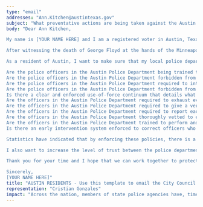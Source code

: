 ```yaml
---
type: "email"
addresses: "Ann.Kitchen@austintexas.gov"
subject: "What preventative actions are being taken against the Austin Police Department?"
body: "Dear Ann Kitchen,

My name is [YOUR NAME HERE] and I am a registered voter in Austin, Texas. I am writing to you today to ask what you are doing, as the City Council of Austin, to ensure that your officers are not abusing their power and are held accountable for their actions.

After witnessing the death of George Floyd at the hands of the Minneapolis Police Department, I am left feeling outraged, frustrated, and hurt. The system has failed yet another black man and we are anxiously waiting to see if the officers responsible for his death will face consequences.

As a resident of Austin, I want to make sure that my local police department is taking the necessary preventative measures to ensure that incidents like this will not occur in the future. So I ask:

Are the police officers in the Austin Police Department being trained to de-escalate altercations by using peaceful conflict resolution strategies?
Are the police officers in the Austin Police Department forbidden from using carotid restraints (chokeholds, strangleholds, etc.) and hog-tying methods? Furthermore, are they forbidden from transporting civilians in uncomfortable positions, such as face down in a vehicle?
Are the police officers in the Austin Police Department required to intervene if they witness another officer using excessive force? Will officers be reprimanded if they fail to intervene?
Are the police officers in the Austin Police Department forbidden from shooting at moving vehicles?
Is there a clear and enforced use-of-force continuum that details what weapons and force are acceptable in a wide variety of civilian-police interactions?
Are the officers in the Austin Police Department required to exhaust every other possible option before using excessive force?
Are the officers in the Austin Police Department required to give a verbal warning to civilians before drawing their weapon or using excessive force?
Are the officers in the Austin Police Department required to report each time they threaten to or use force on civilians?
Are the officers in the Austin Police Department thoroughly vetted to ensure that they do not have a history with abuse, racism, xenophobia, homophobia / transphobia, or discrimination?
Are the officers in the Austin Police Department trained to perform and seek necessary medical action after using excessive force?
Is there an early intervention system enforced to correct officers who use excessive force? Additionally, how many complaints does an officer have to receive before they are reprimanded? Before they are terminated? More than three complaints are unacceptable.

Statistics have indicated that by enforcing these policies, there is a significant decrease in civilian complaints and injury due to excessive force. If any of the policies are not currently in place, then what is being done to ensure that they are going to be enforced in the near future? What can I do, as a concerned citizen, to set these policies in motion?

I also want to increase the level of trust between the police department and the community. To establish trust, there has to be transparency. I would like to see the Austin Police Department collect and report data on civilian deaths that occurred in custody and as a result of an officer’s use of excessive force. The data should be broken down by demographics and should showcase the race, gender, sexuality, and religion of the civilians. Allowing the public access to this information will show us where we, as a community, fall short.

Thank you for your time and I hope that we can work together to protect the Austin community. I refuse to let the next hashtag come from here.

Sincerely,
[YOUR NAME HERE]"
title: "AUSTIN RESIDENTS - Use this template to email the City Council of Austin to quiz them on what preventive actions are being taken to protect against police brutality from Austin Police Department."
representation: "Cristian Gonzales"
impact: "Across the nation, members of state police agencies have, time and time again, abused their power and have killed black Americans in a horrific manner, devoid of any lawfulness. Our nation has observed the cruel and evil killings of George Floyd, Breonna Taylor, Eric Garner, Ahmed Aubrey, and countless others of black Americans. Email the City Council for the city of Austin and press the question--are you, Ann Kitchen, taking any preventative actions to ensure that such acts of cruelty against African Americans don't happen as a consequence of policing with racist motives?"
---
```


